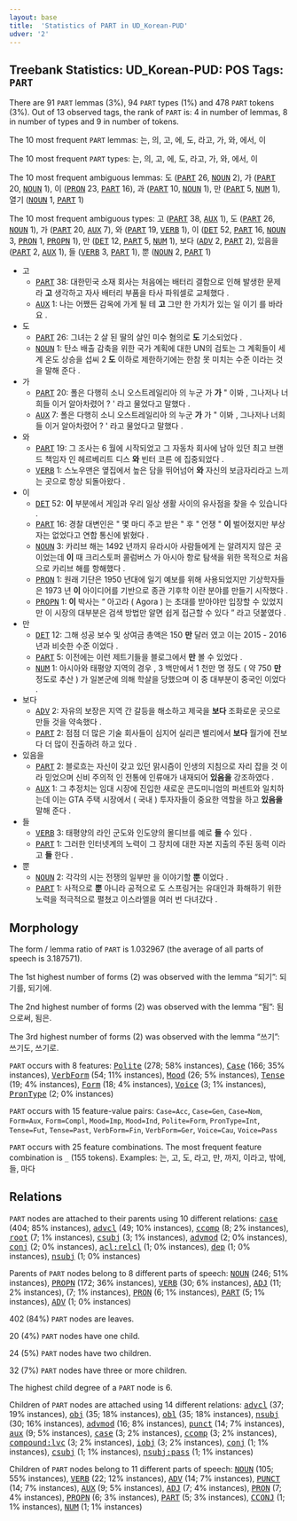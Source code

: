 ```yaml
---
layout: base
title:  'Statistics of PART in UD_Korean-PUD'
udver: '2'
---
```


## Treebank Statistics: UD_Korean-PUD: POS Tags: `PART`

There are 91 `PART` lemmas (3%), 94 `PART` types (1%) and 478 `PART` tokens (3%).
Out of 13 observed tags, the rank of `PART` is: 4 in number of lemmas, 8 in number of types and 9 in number of tokens.

The 10 most frequent `PART` lemmas: 는, 의, 고, 에, 도, 라고, 가, 와, 에서, 이

The 10 most frequent `PART` types:  는, 의, 고, 에, 도, 라고, 가, 와, 에서, 이

The 10 most frequent ambiguous lemmas: 도 (<tt><a href="ko_pud-pos-PART.html">PART</a></tt> 26, <tt><a href="ko_pud-pos-NOUN.html">NOUN</a></tt> 2), 가 (<tt><a href="ko_pud-pos-PART.html">PART</a></tt> 20, <tt><a href="ko_pud-pos-NOUN.html">NOUN</a></tt> 1), 이 (<tt><a href="ko_pud-pos-PRON.html">PRON</a></tt> 23, <tt><a href="ko_pud-pos-PART.html">PART</a></tt> 16), 과 (<tt><a href="ko_pud-pos-PART.html">PART</a></tt> 10, <tt><a href="ko_pud-pos-NOUN.html">NOUN</a></tt> 1), 만 (<tt><a href="ko_pud-pos-PART.html">PART</a></tt> 5, <tt><a href="ko_pud-pos-NUM.html">NUM</a></tt> 1), 열기 (<tt><a href="ko_pud-pos-NOUN.html">NOUN</a></tt> 1, <tt><a href="ko_pud-pos-PART.html">PART</a></tt> 1)

The 10 most frequent ambiguous types:  고 (<tt><a href="ko_pud-pos-PART.html">PART</a></tt> 38, <tt><a href="ko_pud-pos-AUX.html">AUX</a></tt> 1), 도 (<tt><a href="ko_pud-pos-PART.html">PART</a></tt> 26, <tt><a href="ko_pud-pos-NOUN.html">NOUN</a></tt> 1), 가 (<tt><a href="ko_pud-pos-PART.html">PART</a></tt> 20, <tt><a href="ko_pud-pos-AUX.html">AUX</a></tt> 7), 와 (<tt><a href="ko_pud-pos-PART.html">PART</a></tt> 19, <tt><a href="ko_pud-pos-VERB.html">VERB</a></tt> 1), 이 (<tt><a href="ko_pud-pos-DET.html">DET</a></tt> 52, <tt><a href="ko_pud-pos-PART.html">PART</a></tt> 16, <tt><a href="ko_pud-pos-NOUN.html">NOUN</a></tt> 3, <tt><a href="ko_pud-pos-PRON.html">PRON</a></tt> 1, <tt><a href="ko_pud-pos-PROPN.html">PROPN</a></tt> 1), 만 (<tt><a href="ko_pud-pos-DET.html">DET</a></tt> 12, <tt><a href="ko_pud-pos-PART.html">PART</a></tt> 5, <tt><a href="ko_pud-pos-NUM.html">NUM</a></tt> 1), 보다 (<tt><a href="ko_pud-pos-ADV.html">ADV</a></tt> 2, <tt><a href="ko_pud-pos-PART.html">PART</a></tt> 2), 있음을 (<tt><a href="ko_pud-pos-PART.html">PART</a></tt> 2, <tt><a href="ko_pud-pos-AUX.html">AUX</a></tt> 1), 들 (<tt><a href="ko_pud-pos-VERB.html">VERB</a></tt> 3, <tt><a href="ko_pud-pos-PART.html">PART</a></tt> 1), 뿐 (<tt><a href="ko_pud-pos-NOUN.html">NOUN</a></tt> 2, <tt><a href="ko_pud-pos-PART.html">PART</a></tt> 1)


* 고
  * <tt><a href="ko_pud-pos-PART.html">PART</a></tt> 38: 대한민국 소재 회사는 처음에는 배터리 결함으로 인해 발생한 문제 라 <b>고</b> 생각하고 자사 배터리 부품을 타사 파워셀로 교체했다 .
  * <tt><a href="ko_pud-pos-AUX.html">AUX</a></tt> 1: 나는 어쨌든 감옥에 가게 될 테 <b>고</b> 그만 한 가치가 있는 일 이기 를 바라요 .
* 도
  * <tt><a href="ko_pud-pos-PART.html">PART</a></tt> 26: 그녀는 2 살 된 딸의 살인 미수 혐의로 <b>도</b> 기소되었다 .
  * <tt><a href="ko_pud-pos-NOUN.html">NOUN</a></tt> 1: 탄소 배출 감축을 위한 국가 계획에 대한 UN의 검토는 그 계획들이 세계 온도 상승을 섭씨 2 <b>도</b> 이하로 제한하기에는 한참 못 미치는 수준 이라는 것을 말해 준다 .
* 가
  * <tt><a href="ko_pud-pos-PART.html">PART</a></tt> 20: 폴은 다행히 소니 오스트레일리아 의 누군 가 <b>가</b> " 이봐 , 그나저나 너희들 이거 알아차렸어 ? ' 라고 물었다고 말했다 .
  * <tt><a href="ko_pud-pos-AUX.html">AUX</a></tt> 7: 폴은 다행히 소니 오스트레일리아 의 누군 <b>가</b> 가 " 이봐 , 그나저나 너희들 이거 알아차렸어 ? ' 라고 물었다고 말했다 .
* 와
  * <tt><a href="ko_pud-pos-PART.html">PART</a></tt> 19: 그 조사는 6 월에 시작되었고 그 자동차 회사에 남아 있던 최고 브랜드 책임자 인 헤르베리트 디스 <b>와</b> 빈터 코른 에 집중되었다 .
  * <tt><a href="ko_pud-pos-VERB.html">VERB</a></tt> 1: 스노우맨은 옆집에서 높은 담을 뛰어넘어 <b>와</b> 자신의 보금자리라고 느끼는 곳으로 항상 되돌아왔다 .
* 이
  * <tt><a href="ko_pud-pos-DET.html">DET</a></tt> 52: <b>이</b> 부분에서 게임과 우리 일상 생활 사이의 유사점을 찾을 수 있습니다 .
  * <tt><a href="ko_pud-pos-PART.html">PART</a></tt> 16: 경찰 대변인은 " 몇 마디 주고 받은 " 후 " 언쟁 " <b>이</b> 벌어졌지만 부상자는 없었다고 연합 통신에 밝혔다 .
  * <tt><a href="ko_pud-pos-NOUN.html">NOUN</a></tt> 3: 카리브 해는 1492 년까지 유라시아 사람들에게 는 알려지지 않은 곳 이었는데 <b>이</b> 때 크리스토퍼 콜럼버스 가 아시아 항로 탐색을 위한 목적으로 처음으로 카리브 해를 항해했다 .
  * <tt><a href="ko_pud-pos-PRON.html">PRON</a></tt> 1: 원래 기단은 1950 년대에 일기 예보를 위해 사용되었지만 기상학자들은 1973 년 <b>이</b> 아이디어를 기반으로 종관 기후학 이란 분야를 만들기 시작했다 .
  * <tt><a href="ko_pud-pos-PROPN.html">PROPN</a></tt> 1: <b>이</b> 박사는 “ 아고라 ( Agora ) 는 초대를 받아야만 입장할 수 있었지만 이 시장의 대부분은 검색 방법만 알면 쉽게 접근할 수 있다 ” 라고 덧붙였다 .
* 만
  * <tt><a href="ko_pud-pos-DET.html">DET</a></tt> 12: 그해 성공 보수 및 상여금 총액은 150 <b>만</b> 달러 였고 이는 2015 - 2016 년과 비슷한 수준 이었다 .
  * <tt><a href="ko_pud-pos-PART.html">PART</a></tt> 5: 이전에는 이런 제트기들을 블로그에서 <b>만</b> 볼 수 있었다 .
  * <tt><a href="ko_pud-pos-NUM.html">NUM</a></tt> 1: 아시아와 태평양 지역의 경우 , 3 백만에서 1 천만 명 정도 ( 약 750 <b>만</b> 정도로 추산 ) 가 일본군에 의해 학살을 당했으며 이 중 대부분이 중국인 이었다 .
* 보다
  * <tt><a href="ko_pud-pos-ADV.html">ADV</a></tt> 2: 자유의 보장은 지역 간 갈등을 해소하고 제국을 <b>보다</b> 조화로운 곳으로 만들 것을 약속했다 .
  * <tt><a href="ko_pud-pos-PART.html">PART</a></tt> 2: 점점 더 많은 기술 회사들이 심지어 실리콘 밸리에서 <b>보다</b> 월가에 전보다 더 많이 진출하려 하고 있다 .
* 있음을
  * <tt><a href="ko_pud-pos-PART.html">PART</a></tt> 2: 블로흐는 자신이 갖고 있던 맑시즘이 인생의 지침으로 자리 잡을 것 이라 믿었으며 신비 주의적 인 전통에 인류애가 내재되어 <b>있음을</b> 강조하였다 .
  * <tt><a href="ko_pud-pos-AUX.html">AUX</a></tt> 1: 그 추정치는 임대 시장에 진입한 새로운 콘도미니엄의 퍼센트와 일치하는데 이는 GTA 주택 시장에서 ( 국내 ) 투자자들이 중요한 역할을 하고 <b>있음을</b> 말해 준다 .
* 들
  * <tt><a href="ko_pud-pos-VERB.html">VERB</a></tt> 3: 태평양의 라인 군도와 인도양의 몰디브를 예로 <b>들</b> 수 있다 .
  * <tt><a href="ko_pud-pos-PART.html">PART</a></tt> 1: 그러한 인터넷계의 노력이 그 장치에 대한 자본 지출의 주된 동력 이라 고 <b>들</b> 한다 .
* 뿐
  * <tt><a href="ko_pud-pos-NOUN.html">NOUN</a></tt> 2: 각각의 시는 전쟁의 일부만 을 이야기할 <b>뿐</b> 이었다 .
  * <tt><a href="ko_pud-pos-PART.html">PART</a></tt> 1: 사적으로 <b>뿐</b> 아니라 공적으로 도 스프링거는 유대인과 화해하기 위한 노력을 적극적으로 펼쳤고 이스라엘을 여러 번 다녀갔다 .

## Morphology

The form / lemma ratio of `PART` is 1.032967 (the average of all parts of speech is 3.187571).

The 1st highest number of forms (2) was observed with the lemma “되기”: 되기를, 되기에.

The 2nd highest number of forms (2) was observed with the lemma “됨”: 됨으로써, 됨은.

The 3rd highest number of forms (2) was observed with the lemma “쓰기”: 쓰기도, 쓰기로.

`PART` occurs with 8 features: <tt><a href="ko_pud-feat-Polite.html">Polite</a></tt> (278; 58% instances), <tt><a href="ko_pud-feat-Case.html">Case</a></tt> (166; 35% instances), <tt><a href="ko_pud-feat-VerbForm.html">VerbForm</a></tt> (54; 11% instances), <tt><a href="ko_pud-feat-Mood.html">Mood</a></tt> (26; 5% instances), <tt><a href="ko_pud-feat-Tense.html">Tense</a></tt> (19; 4% instances), <tt><a href="ko_pud-feat-Form.html">Form</a></tt> (18; 4% instances), <tt><a href="ko_pud-feat-Voice.html">Voice</a></tt> (3; 1% instances), <tt><a href="ko_pud-feat-PronType.html">PronType</a></tt> (2; 0% instances)

`PART` occurs with 15 feature-value pairs: `Case=Acc`, `Case=Gen`, `Case=Nom`, `Form=Aux`, `Form=Compl`, `Mood=Imp`, `Mood=Ind`, `Polite=Form`, `PronType=Int`, `Tense=Fut`, `Tense=Past`, `VerbForm=Fin`, `VerbForm=Ger`, `Voice=Cau`, `Voice=Pass`

`PART` occurs with 25 feature combinations.
The most frequent feature combination is `_` (155 tokens).
Examples: 는, 고, 도, 라고, 만, 까지, 이라고, 밖에, 들, 마다


## Relations

`PART` nodes are attached to their parents using 10 different relations: <tt><a href="ko_pud-dep-case.html">case</a></tt> (404; 85% instances), <tt><a href="ko_pud-dep-advcl.html">advcl</a></tt> (49; 10% instances), <tt><a href="ko_pud-dep-ccomp.html">ccomp</a></tt> (8; 2% instances), <tt><a href="ko_pud-dep-root.html">root</a></tt> (7; 1% instances), <tt><a href="ko_pud-dep-csubj.html">csubj</a></tt> (3; 1% instances), <tt><a href="ko_pud-dep-advmod.html">advmod</a></tt> (2; 0% instances), <tt><a href="ko_pud-dep-conj.html">conj</a></tt> (2; 0% instances), <tt><a href="ko_pud-dep-acl-relcl.html">acl:relcl</a></tt> (1; 0% instances), <tt><a href="ko_pud-dep-dep.html">dep</a></tt> (1; 0% instances), <tt><a href="ko_pud-dep-nsubj.html">nsubj</a></tt> (1; 0% instances)

Parents of `PART` nodes belong to 8 different parts of speech: <tt><a href="ko_pud-pos-NOUN.html">NOUN</a></tt> (246; 51% instances), <tt><a href="ko_pud-pos-PROPN.html">PROPN</a></tt> (172; 36% instances), <tt><a href="ko_pud-pos-VERB.html">VERB</a></tt> (30; 6% instances), <tt><a href="ko_pud-pos-ADJ.html">ADJ</a></tt> (11; 2% instances),  (7; 1% instances), <tt><a href="ko_pud-pos-PRON.html">PRON</a></tt> (6; 1% instances), <tt><a href="ko_pud-pos-PART.html">PART</a></tt> (5; 1% instances), <tt><a href="ko_pud-pos-ADV.html">ADV</a></tt> (1; 0% instances)

402 (84%) `PART` nodes are leaves.

20 (4%) `PART` nodes have one child.

24 (5%) `PART` nodes have two children.

32 (7%) `PART` nodes have three or more children.

The highest child degree of a `PART` node is 6.

Children of `PART` nodes are attached using 14 different relations: <tt><a href="ko_pud-dep-advcl.html">advcl</a></tt> (37; 19% instances), <tt><a href="ko_pud-dep-obj.html">obj</a></tt> (35; 18% instances), <tt><a href="ko_pud-dep-obl.html">obl</a></tt> (35; 18% instances), <tt><a href="ko_pud-dep-nsubj.html">nsubj</a></tt> (30; 16% instances), <tt><a href="ko_pud-dep-advmod.html">advmod</a></tt> (16; 8% instances), <tt><a href="ko_pud-dep-punct.html">punct</a></tt> (14; 7% instances), <tt><a href="ko_pud-dep-aux.html">aux</a></tt> (9; 5% instances), <tt><a href="ko_pud-dep-case.html">case</a></tt> (3; 2% instances), <tt><a href="ko_pud-dep-ccomp.html">ccomp</a></tt> (3; 2% instances), <tt><a href="ko_pud-dep-compound-lvc.html">compound:lvc</a></tt> (3; 2% instances), <tt><a href="ko_pud-dep-iobj.html">iobj</a></tt> (3; 2% instances), <tt><a href="ko_pud-dep-conj.html">conj</a></tt> (1; 1% instances), <tt><a href="ko_pud-dep-csubj.html">csubj</a></tt> (1; 1% instances), <tt><a href="ko_pud-dep-nsubj-pass.html">nsubj:pass</a></tt> (1; 1% instances)

Children of `PART` nodes belong to 11 different parts of speech: <tt><a href="ko_pud-pos-NOUN.html">NOUN</a></tt> (105; 55% instances), <tt><a href="ko_pud-pos-VERB.html">VERB</a></tt> (22; 12% instances), <tt><a href="ko_pud-pos-ADV.html">ADV</a></tt> (14; 7% instances), <tt><a href="ko_pud-pos-PUNCT.html">PUNCT</a></tt> (14; 7% instances), <tt><a href="ko_pud-pos-AUX.html">AUX</a></tt> (9; 5% instances), <tt><a href="ko_pud-pos-ADJ.html">ADJ</a></tt> (7; 4% instances), <tt><a href="ko_pud-pos-PRON.html">PRON</a></tt> (7; 4% instances), <tt><a href="ko_pud-pos-PROPN.html">PROPN</a></tt> (6; 3% instances), <tt><a href="ko_pud-pos-PART.html">PART</a></tt> (5; 3% instances), <tt><a href="ko_pud-pos-CCONJ.html">CCONJ</a></tt> (1; 1% instances), <tt><a href="ko_pud-pos-NUM.html">NUM</a></tt> (1; 1% instances)

